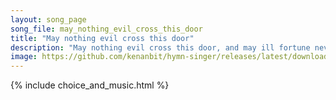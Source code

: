 ```yaml
---
layout: song_page
song_file: may_nothing_evil_cross_this_door
title: "May nothing evil cross this door"
description: "May nothing evil cross this door, and may ill fortune never pry about these windows; may the roar and rain go by.  By faith made strong, the rafters w... secular 4part 4verse musicbyother textbyother"
image: https://github.com/kenanbit/hymn-singer/releases/latest/download/may_nothing_evil_cross_this_door-trad.png
---
```


{% include choice_and_music.html %}